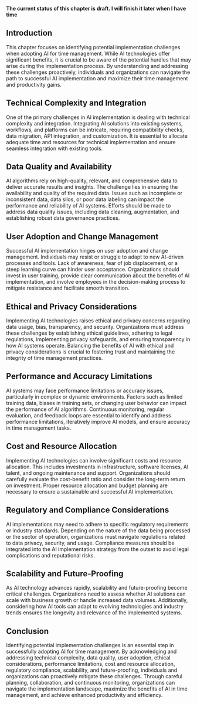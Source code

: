 **The current status of this chapter is draft. I will finish it later when I have time**

Introduction
------------

This chapter focuses on identifying potential implementation challenges when adopting AI for time management. While AI technologies offer significant benefits, it is crucial to be aware of the potential hurdles that may arise during the implementation process. By understanding and addressing these challenges proactively, individuals and organizations can navigate the path to successful AI implementation and maximize their time management and productivity gains.

Technical Complexity and Integration
------------------------------------

One of the primary challenges in AI implementation is dealing with technical complexity and integration. Integrating AI solutions into existing systems, workflows, and platforms can be intricate, requiring compatibility checks, data migration, API integration, and customization. It is essential to allocate adequate time and resources for technical implementation and ensure seamless integration with existing tools.

Data Quality and Availability
-----------------------------

AI algorithms rely on high-quality, relevant, and comprehensive data to deliver accurate results and insights. The challenge lies in ensuring the availability and quality of the required data. Issues such as incomplete or inconsistent data, data silos, or poor data labeling can impact the performance and reliability of AI systems. Efforts should be made to address data quality issues, including data cleaning, augmentation, and establishing robust data governance practices.

User Adoption and Change Management
-----------------------------------

Successful AI implementation hinges on user adoption and change management. Individuals may resist or struggle to adapt to new AI-driven processes and tools. Lack of awareness, fear of job displacement, or a steep learning curve can hinder user acceptance. Organizations should invest in user training, provide clear communication about the benefits of AI implementation, and involve employees in the decision-making process to mitigate resistance and facilitate smooth transition.

Ethical and Privacy Considerations
----------------------------------

Implementing AI technologies raises ethical and privacy concerns regarding data usage, bias, transparency, and security. Organizations must address these challenges by establishing ethical guidelines, adhering to legal regulations, implementing privacy safeguards, and ensuring transparency in how AI systems operate. Balancing the benefits of AI with ethical and privacy considerations is crucial to fostering trust and maintaining the integrity of time management practices.

Performance and Accuracy Limitations
------------------------------------

AI systems may face performance limitations or accuracy issues, particularly in complex or dynamic environments. Factors such as limited training data, biases in training sets, or changing user behavior can impact the performance of AI algorithms. Continuous monitoring, regular evaluation, and feedback loops are essential to identify and address performance limitations, iteratively improve AI models, and ensure accuracy in time management tasks.

Cost and Resource Allocation
----------------------------

Implementing AI technologies can involve significant costs and resource allocation. This includes investments in infrastructure, software licenses, AI talent, and ongoing maintenance and support. Organizations should carefully evaluate the cost-benefit ratio and consider the long-term return on investment. Proper resource allocation and budget planning are necessary to ensure a sustainable and successful AI implementation.

Regulatory and Compliance Considerations
----------------------------------------

AI implementations may need to adhere to specific regulatory requirements or industry standards. Depending on the nature of the data being processed or the sector of operation, organizations must navigate regulations related to data privacy, security, and usage. Compliance measures should be integrated into the AI implementation strategy from the outset to avoid legal complications and reputational risks.

Scalability and Future-Proofing
-------------------------------

As AI technology advances rapidly, scalability and future-proofing become critical challenges. Organizations need to assess whether AI solutions can scale with business growth or handle increased data volumes. Additionally, considering how AI tools can adapt to evolving technologies and industry trends ensures the longevity and relevance of the implemented systems.

Conclusion
----------

Identifying potential implementation challenges is an essential step in successfully adopting AI for time management. By acknowledging and addressing technical complexity, data quality, user adoption, ethical considerations, performance limitations, cost and resource allocation, regulatory compliance, scalability, and future-proofing, individuals and organizations can proactively mitigate these challenges. Through careful planning, collaboration, and continuous monitoring, organizations can navigate the implementation landscape, maximize the benefits of AI in time management, and achieve enhanced productivity and efficiency.
